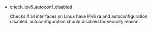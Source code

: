 


* check_ipv6_autoconf_disabled

  Checks if all interfaces on Linux have IPv6 ra and autoconfiguration disabled.
  autoconfiguration should disabled for security reason.
